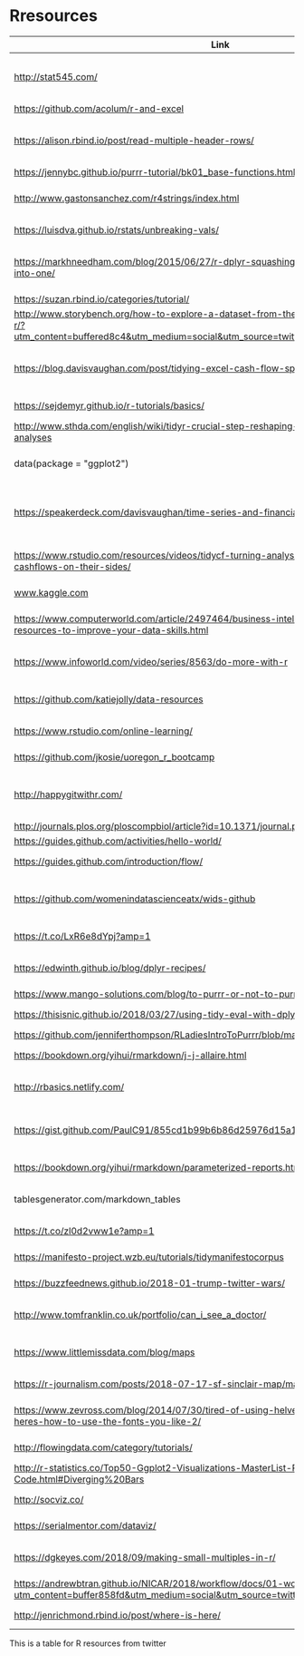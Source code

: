 # Rresources

| Link | Description | Keyword |
|--------------------------------------------------------------------------------------------------------------------------------------------------------------------------------|-------------------------------------------------------|----------|
| http://stat545.com/ | Data wrangling, exploration, and analysis | clean |
| https://github.com/acolum/r-and-excel | R with excel | clean |
| https://alison.rbind.io/post/read-multiple-header-rows/ | read data with multiple header rows into R | clean |
| https://jennybc.github.io/purrr-tutorial/bk01_base-functions.html | intro to purr | clean |
| http://www.gastonsanchez.com/r4strings/index.html | book on handling strings with R | clean |
| https://luisdva.github.io/rstats/unbreaking-vals/ | unbreaking values with R | clean |
| https://markhneedham.com/blog/2015/06/27/r-dplyr-squashing-multiple-rows-per-group-into-one/ | squashing multiple rows per group into one | clean |
| https://suzan.rbind.io/categories/tutorial/ | dplyr tutorials | clean |
| http://www.storybench.org/how-to-explore-a-dataset-from-the-fivethirtyeight-package-in-r/?utm_content=buffered8c4&utm_medium=social&utm_source=twitter.com&utm_campaign=buffer | dplyr tutorial with 538 pkg | clean |
| https://blog.davisvaughan.com/post/tidying-excel-cash-flow-spreadsheets-in-r/ | tidying excel cash flow spreadsheets using R | clean |
| https://sejdemyr.github.io/r-tutorials/basics/ | Simon Ejdemyr blog | clean |
| http://www.sthda.com/english/wiki/tidyr-crucial-step-reshaping-data-with-r-for-easier-analyses | dplyr tutorial | clean |
| data(package = "ggplot2") | see datasets in a package quickly | code tip |
| https://speakerdeck.com/davisvaughan/time-series-and-financial-analysis-in-the-tidyverse | time series and financial analysis in tidy @dvaughn32 | finance |
| https://www.rstudio.com/resources/videos/tidycf-turning-analysis-on-its-head-by-turning-cashflows-on-their-sides/ | cashflow video by Emily Riederer | finance |
| www.kaggle.com | Kaggle kernels | General |
| https://www.computerworld.com/article/2497464/business-intelligence/top-r-language-resources-to-improve-your-data-skills.html | Sharon Machlis's R resources | General |
| https://www.infoworld.com/video/series/8563/do-more-with-r | Sharon Machlis's do more with R | General |
| https://github.com/katiejolly/data-resources | helpful hints and links by katie jolly | General |
| https://www.rstudio.com/online-learning/ | Rstudio tutorials | General |
| https://github.com/jkosie/uoregon_r_bootcamp | U of Oregon R bootcamp | General |
| http://happygitwithr.com/ | git and version control from jenny bryan | git |
| http://journals.plos.org/ploscompbiol/article?id=10.1371/journal.pcbi.1004668 | intro to git | git |
| https://guides.github.com/activities/hello-world/ | hello world | git |
| https://guides.github.com/introduction/flow/ | intro to git flow | git |
| https://github.com/womenindatascienceatx/wids-github | WIDS Making Github less scary / repo to play with | git |
| https://t.co/LxR6e8dYpj?amp=1 | Atlassian Git Tutorial | git |
| https://edwinth.github.io/blog/dplyr-recipes/ | creating functions with dplyr | program |
| https://www.mango-solutions.com/blog/to-purrr-or-not-to-purrr | purr | program |
| https://thisisnic.github.io/2018/03/27/using-tidy-eval-with-dplyr-filter/ | tidy eval with dplyr | program |
| https://github.com/jenniferthompson/RLadiesIntroToPurrr/blob/master/intro_purrr.pdf | intro to purr | program |
| https://bookdown.org/yihui/rmarkdown/j-j-allaire.html | R markdown book | report |
| http://rbasics.netlify.com/ | intro to R, rstudio and rmarkdown | report |
| https://gist.github.com/PaulC91/855cd1b99b6b86d25976d15a13fd97db | create parameterised ppt using rmd and purr | report |
| https://bookdown.org/yihui/rmarkdown/parameterized-reports.html | rmd guide by yihui | report |
| tablesgenerator.com/markdown_tables | markdown table generator | report |
| https://t.co/zl0d2vww1e?amp=1 | data.world sql learning | sql |
| https://manifesto-project.wzb.eu/tutorials/tidymanifestocorpus | Manifesto Corpus | tidytext |
| https://buzzfeednews.github.io/2018-01-trump-twitter-wars/ | trump twitter wars | tidytext |
| http://www.tomfranklin.co.uk/portfolio/can_i_see_a_doctor/ | Blog post on interactive maps | viz |
| https://www.littlemissdata.com/blog/maps | map plots with R and ggmap | viz |
| https://r-journalism.com/posts/2018-07-17-sf-sinclair-map/map/ | reproducing washpo map | viz |
| https://www.zevross.com/blog/2014/07/30/tired-of-using-helvetica-in-your-r-graphics-heres-how-to-use-the-fonts-you-like-2/ | changing fonts in ggplot2 | viz |
| http://flowingdata.com/category/tutorials/ | flowing data tutorials | viz |
| http://r-statistics.co/Top50-Ggplot2-Visualizations-MasterList-R-Code.html#Diverging%20Bars | ggplot master tutorial | viz |
| http://socviz.co/ | Kieran Healy book | viz |
| https://serialmentor.com/dataviz/ | book by Claus O. Wilke | viz |
| https://dgkeyes.com/2018/09/making-small-multiples-in-r/ | making small multiples blog post | viz |
| https://andrewbtran.github.io/NICAR/2018/workflow/docs/01-workflow_intro.html?utm_content=buffer858fd&utm_medium=social&utm_source=twitter.com&utm_campaign=buffer | file organization | workflow |
| http://jenrichmond.rbind.io/post/where-is-here/ | here() pkg blogpost | workflow |
This is a table for R resources from twitter
